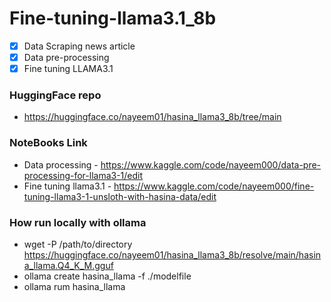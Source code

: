 # Fine-tuning-llama3.1_8b

- [x] Data Scraping news article
- [x] Data pre-processing
- [x] Fine tuning LLAMA3.1

### HuggingFace repo

- https://huggingface.co/nayeem01/hasina_llama3_8b/tree/main

### NoteBooks Link

- Data processing - https://www.kaggle.com/code/nayeem000/data-pre-processing-for-llama3-1/edit
- Fine tuning llama3.1 - https://www.kaggle.com/code/nayeem000/fine-tuning-llama3-1-unsloth-with-hasina-data/edit

### How run locally with ollama

- wget -P /path/to/directory https://huggingface.co/nayeem01/hasina_llama3_8b/resolve/main/hasina_llama.Q4_K_M.gguf
- ollama create hasina_llama -f ./modelfile
- ollama rum hasina_llama
